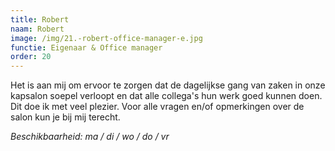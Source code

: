 ```yaml
---
title: Robert
naam: Robert
image: /img/21.-robert-office-manager-e.jpg
functie: Eigenaar & Office manager
order: 20
---
```


Het is aan mij om ervoor te zorgen dat de dagelijkse gang van zaken in onze kapsalon soepel verloopt en dat alle collega's hun werk goed kunnen doen. Dit doe ik met veel plezier. Voor alle vragen en/of opmerkingen over de salon kun je bij mij terecht. 

*Beschikbaarheid: ma / di / wo / do / vr*